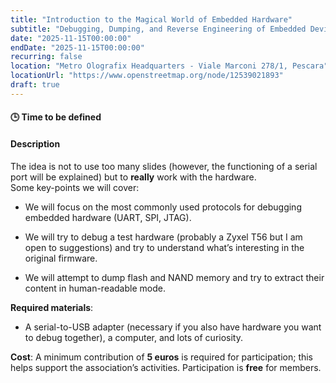 ```yaml
---
title: "Introduction to the Magical World of Embedded Hardware"
subtitle: "Debugging, Dumping, and Reverse Engineering of Embedded Devices"
date: "2025-11-15T00:00:00"
endDate: "2025-11-15T00:00:00"
recurring: false
location: "Metro Olografix Headquarters - Viale Marconi 278/1, Pescara"
locationUrl: "https://www.openstreetmap.org/node/12539021893"
draft: true
---
```


#### **🕒 Time to be defined**

#### **Description**  
The idea is not to use too many slides (however, the functioning of a serial port will be explained) but to **really** work with the hardware.  
Some key-points we will cover:

 - We will focus on the most commonly used protocols for debugging embedded hardware (UART, SPI, JTAG).

 - We will try to debug a test hardware (probably a Zyxel T56 but I am open to suggestions) and try to understand what’s interesting in the original firmware.

 - We will attempt to dump flash and NAND memory and try to extract their content in human-readable mode.

**Required materials**:  
 - A serial-to-USB adapter (necessary if you also have hardware you want to debug together), a computer, and lots of curiosity.

**Cost**: A minimum contribution of **5 euros** is required for participation; this helps support the association’s activities. Participation is **free** for members.